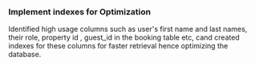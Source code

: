### Implement indexes for Optimization
Identified high usage columns such as user's first name and last names, their role,
property id , guest_id in the booking table etc, cand created indexes for these columns 
for faster retrieval hence optimizing the database.